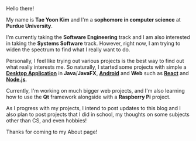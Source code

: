 Hello there!

My name is **Tae Yoon Kim** and I'm a **sophomore in computer science** at **Purdue University**.

I'm currently taking the **Software Engineering** track and I am also interested in taking the **Systems Software** track.
However, right now, I am trying to widen the spectrum to find what I really want to do.

Personally, I feel like trying out various projects is the best way to find out what really interests me.
So naturally, I started some projects with simple a [**Desktop Application**](https://github.com/thinkty/Journey) in **Java**/**JavaFX**, [**Android**](https://github.com/thinkty/simple-todo-android) and **Web** such as [**React**](https://github.com/thinkty/feeder) and [**Node.js**](https://github.com/thinkty/dialogflow-tester).

Currently, I'm working on much bigger web projects, and I'm also learning how to use the **Qt** framework alongside with a **Raspberry Pi** project.

As I progress with my projects, I intend to post updates to this blog and I also plan to post projects that I did in school, my thoughts on some subjects other than CS, and even hobbies!

Thanks for coming to my About page!